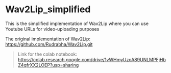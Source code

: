 # Wav2Lip_simplified
This is the simplified implementation of Wav2Lip where you can use Youtube URLs for video-uploading purposes

The original implementation of Wav2Lip:
https://github.com/Rudrabha/Wav2Lip.git

>Link for the colab notebook:
>https://colab.research.google.com/drive/1vWHmyUzoA89UNLMPFjHbZ4qfrXX2LOEP?usp=sharing
